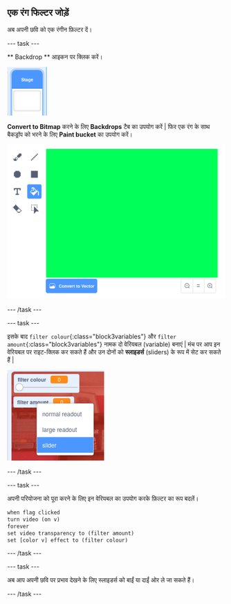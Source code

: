 ## एक रंग फिल्टर जोड़ें

अब अपनी छवि को एक रंगीन फ़िल्टर दें।

--- task ---

** Backdrop ** आइकन पर क्लिक करें।

![छवि मंच आइकन दिखा रहा है](images/stage.png)

**Convert to Bitmap** करने के लिए **Backdrops** टैब का उपयोग करें | फिर एक रंग के साथ बैकड्रॉप को भरने के लिए **Paint bucket** का उपयोग करें।

![मंच के लिए पूरी तरह से रंगीन बैकड्रॉप दिखाते हुए छवि](images/paint-bucket.png)

--- /task ---

--- task ---

इसके बाद `filter colour`{:class="block3variables"} और `filter amount`{:class="block3variables"} नामक दो वेरियबल (variable) बनाएं | मंच पर आप इन वेरियबल पर राइट-क्लिक कर सकते हैं और उन दोनों को **स्लाइडर्स** (sliders) के रूप में सेट कर सकते हैं |

![वेरिएबल्स को स्लाइडर्स में बदलते हुए दिखाया गया है](images/sliders.png)

--- /task ---

--- task ---

अपनी परियोजना को पूरा करने के लिए इन वेरियबल का उपयोग करके फ़िल्टर का रूप बदलें।

```blocks3
when flag clicked
turn video (on v)
forever
set video transparency to (filter amount)
set [color v] effect to (filter colour)
```

--- /task ---

--- task ---

अब आप अपनी छवि पर प्रभाव देखने के लिए स्लाइडर्स को बाईं या दाईं ओर ले जा सकते हैं।

--- /task ---




